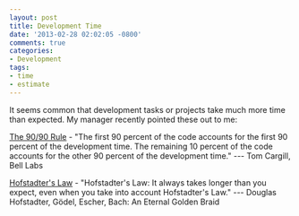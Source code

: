```yaml
---
layout: post
title: Development Time
date: '2013-02-28 02:02:05 -0800'
comments: true
categories:
- Development
tags:
- time
- estimate
---
```


It seems common that development tasks or projects take much more time than
expected. My manager recently pointed these out to me:

[The 90/90 Rule][1] - "The first 90 percent of the code accounts for the first
90 percent of the development time. The remaining 10 percent of the code
accounts for the other 90 percent of the development time."
--- Tom Cargill, Bell Labs

[Hofstadter's Law][2] - "Hofstadter's Law: It always takes longer than you
expect, even when you take into account Hofstadter's Law."
--- Douglas Hofstadter, G&ouml;del, Escher, Bach: An Eternal Golden Braid

[1]: http://en.wikipedia.org/wiki/Ninety-ninety_rule
[2]: http://en.wikipedia.org/wiki/Hofstadter's_law
